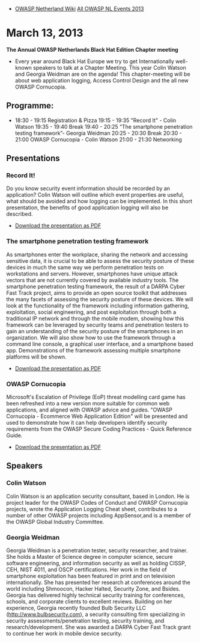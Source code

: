   - [OWASP Netherland Wiki](Netherlands "wikilink")
    [All OWASP NL Events
    2013](Netherlands_Previous_Events_2013 "wikilink")

# March 13, 2013

**The Annual OWASP Netherlands Black Hat Edition Chapter meeting**

  -
    Every year around Black Hat Europe we try to get Internationally
    well-known speakers to talk at a Chapter Meeting. This year Colin
    Watson and Georgia Weidman are on the agenda\!
    This chapter-meeting will be about web application logging, Access
    Control Design and the all new OWASP Cornucopia.

## Programme:

  -
    18:30 - 19:15 Registration & Pizza
    19:15 - 19:35 "Record It" - Colin Watson
    19:35 - 19:40 Break
    19:40 - 20:25 “The smartphone penetration testing framework”-
    Georgia Weidman
    20:25 - 20:30 Break
    20:30 - 21:00 OWASP Cornucopia - Colin Watson
    21:00 - 21:30 Networking

## Presentations

### Record It\!

Do you know security event information should be recorded by an
application? Colin Watson will outline which event properties are
useful, what should be avoided and how logging can be implemented. In
this short presentation, the benefits of good application logging will
also be described.

  -
    [Download the presentation as
    PDF](Media:Owaspnl-colinwatson-recordit.pdf "wikilink")

### The smartphone penetration testing framework

As smartphones enter the workplace, sharing the network and accessing
sensitive data, it is crucial to be able to assess the security posture
of these devices in much the same way we perform penetration tests on
workstations and servers. However, smartphones have unique attack
vectors that are not currently covered by available industry tools. The
smartphone penetration testing framework, the result of a DARPA Cyber
Fast Track project, aims to provide an open source toolkit that
addresses the many facets of assessing the security posture of these
devices. We will look at the functionality of the framework including
information gathering, exploitation, social engineering, and post
exploitation through both a traditional IP network and through the
mobile modem, showing how this framework can be leveraged by security
teams and penetration testers to gain an understanding of the security
posture of the smartphones in an organization. We will also show how to
use the framework through a command line console, a graphical user
interface, and a smartphone based app. Demonstrations of the framework
assessing multiple smartphone platforms will be shown.

  -
    [Download the presentation as
    PDF](Media:The_smartphone_penetration_testing_framework-Georgia_Weidman.pdf "wikilink")

### OWASP Cornucopia

Microsoft's Escalation of Privilege (EoP) threat modelling card game has
been refreshed into a new version more suitable for common web
applications, and aligned with OWASP advice and guides. "OWASP
Cornucopia - Ecommerce Web Application Edition" will be presented and
used to demonstrate how it can help developers identify security
requirements from the OWASP Secure Coding Practices - Quick Reference
Guide.

  -
    [Download the presentation as
    PDF](Media:Owaspnl-colinwatson-cornucopia.pdf "wikilink")

## Speakers

### Colin Watson

Colin Watson is an application security consultant, based in London. He
is project leader for the OWASP Codes of Conduct and OWASP Cornucopia
projects, wrote the Application Logging Cheat sheet, contributes to a
number of other OWASP projects including AppSensor,and is a member of
the OWASP Global Industry Committee.

### Georgia Weidman

Georgia Weidman is a penetration tester, security researcher, and
trainer. She holds a Master of Science degree in computer science,
secure software engineering, and information security as well as holding
CISSP, CEH, NIST 4011, and OSCP certifications. Her work in the field of
smartphone exploitation has been featured in print and on television
internationally. She has presented her research at conferences around
the world including Shmoocon, Hacker Halted, Security Zone, and Bsides.
Georgia has delivered highly technical security training for
conferences, schools, and corporate clients to excellent reviews.
Building on her experience, Georgia recently founded Bulb Security LLC
(http://www.bulbsecurity.com), a security consulting firm specializing
in security assessments/penetration testing, security training, and
research/development. She was awarded a DARPA Cyber Fast Track grant to
continue her work in mobile device security.